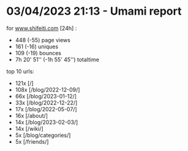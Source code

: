 # 03/04/2023 21:13 - Umami report
for www.shifeiti.com [24h] :

 - 448 (-55) page views
 - 161 (-16) uniques
 - 109 (-19) bounces
 - 7h 20' 51'' (-1h 55' 45'') totaltime


top 10 urls:
 - 121x [/]
 - 108x [/blog/2022-12-09/]
 - 66x [/blog/2023-01-12/]
 - 33x [/blog/2022-12-22/]
 - 17x [/blog/2022-05-07/]
 - 16x [/about/]
 - 14x [/blog/2023-02-03/]
 - 14x [/wiki/]
 - 5x [/blog/categories/]
 - 5x [/friends/]


